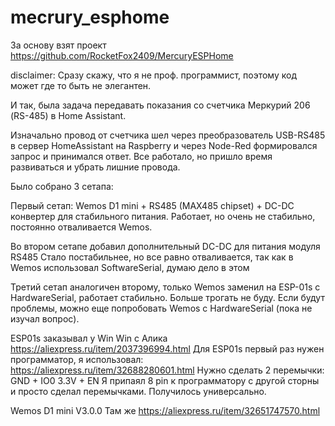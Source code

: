 # mecrury_esphome

За основу взят проект https://github.com/RocketFox2409/MercuryESPHome

disclaimer:
Сразу скажу, что я не проф. программист, поэтому код может где то быть не элегантен.

И так, была задача передавать показания со счетчика Меркурий 206 (RS-485) в Home Assistant. 

Изначально провод от счетчика шел через преобразователь USB-RS485 в сервер HomeAssistant на Raspberry и через Node-Red формировался запрос и принимался ответ. Все работало, но пришло время развиваться и убрать лишние провода. 

Было собрано 3 сетапа:

Первый сетап: Wemos D1 mini + RS485 (MAX485 chipset) + DC-DC конвертер для стабильного питания.
Работает, но очень не стабильно, постоянно отваливается Wemos.

Во втором сетапе добавил дополнительный DС-DC для питания модуля RS485
Стало постабильнее, но все равно отваливается, так как в Wemos использовал SoftwareSerial, думаю дело в этом

Третий сетап аналогичен второму, только Wemos заменил на ESP-01s с HardwareSerial, работает стабильно. Больше трогать не буду.
Если будут проблемы, можно еще попробовать Wemos с HardwareSerial (пока не изучал вопрос).

ESP01s заказывал у Win Win с Алика https://aliexpress.ru/item/2037396994.html
Для ESP01s первый раз нужен программатор, я использовал: https://aliexpress.ru/item/32688280601.html
Нужно сделать 2 перемычки:
GND + IO0
3.3V + EN
Я припаял 8 pin к программатору с другой сторны и просто сделал перемычками. Получилось универсально.

Wemos D1 mini V3.0.0 Там же https://aliexpress.ru/item/32651747570.html


